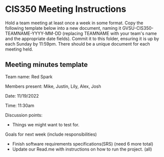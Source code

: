# CIS350 Meeting Instructions

Hold a team meeting at least once a week in some format.  Copy the following template below into a new document, naming it GVSU-CIS350-TEAMNAME-YYYY-MM-DD (replacing TEAMNAME with your team's name and the appropriate date fields).  Commit it to this folder, ensuring it is up by each Sunday by 11:59pm.  There should be a unique document for each meeting held.

## Meeting minutes template

Team name: Red Spark 

Members present: Mike, Justin, Lily, Alex, Josh

Date: 11/19/2022

Time: 11:30am

Discussion points: 
* Things we might want to test for.


Goals for next week (include responsibilities)
* Finish software requirements specifications(SRS) (need 6 more total)
* Update our Read.me with instructions on how to run the project. (all)
